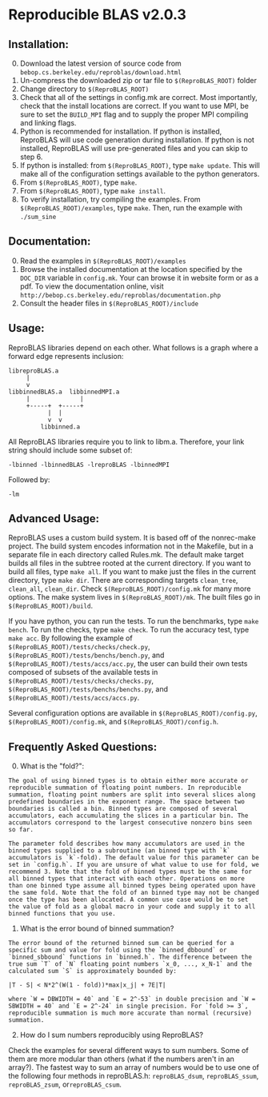 # Reproducible BLAS v2.0.3

## Installation:

  0. Download the latest version of source code from `bebop.cs.berkeley.edu/reproblas/download.html`
  1. Un-compress the downloaded zip or tar file to `$(ReproBLAS_ROOT)` folder
  2. Change directory to `$(ReproBLAS_ROOT)`
  3. Check that all of the settings in config.mk are correct. Most importantly, check that the install locations are correct. If you want to use MPI, be sure to set the `BUILD_MPI` flag and to supply the proper MPI compiling and linking flags.
  4. Python is recommended for installation. If python is installed, ReproBLAS will use code generation during installation. If python is not installed, ReproBLAS will use pre-generated files and you can skip to step 6.
  5. If python is installed: from `$(ReproBLAS_ROOT)`, type `make update`. This will make all of the configuration settings available to the python generators.
  6. From `$(ReproBLAS_ROOT)`, type `make`.
  7. From `$(ReproBLAS_ROOT)`, type `make install`.
  8. To verify installation, try compiling the examples. From `$(ReproBLAS_ROOT)/examples`, type `make`. Then, run the example with `./sum_sine`

## Documentation:

  0. Read the examples in `$(ReproBLAS_ROOT)/examples`
  1. Browse the installed documentation at the location specified by the `DOC_DIR` variable in `config.mk`. Your can browse it in website form or as a pdf. To view the documentation online, visit `http://bebop.cs.berkeley.edu/reproblas/documentation.php`
  2. Consult the header files in `$(ReproBLAS_ROOT)/include`

## Usage:

  ReproBLAS libraries depend on each other. What follows is a graph where a forward edge represents inclusion:

```
libreproBLAS.a
     |
     v
libbinnedBLAS.a  libbinnedMPI.a
     |              |
     +-----+  +-----+
           |  |
           v  v
         libbinned.a
```

  All ReproBLAS libraries require you to link to libm.a. Therefore, your link string should include some subset of:
```
-lbinned -lbinnedBLAS -lreproBLAS -lbinnedMPI
```
  Followed by:
```
-lm
```

## Advanced Usage:
  ReproBLAS uses a custom build system. It is based off of the nonrec-make project. The build system encodes information not in the Makefile, but in a separate file in each directory called Rules.mk. The default make target builds all files in the subtree rooted at the current directory. If you want to build all files, type `make all`. If you want to make just the files in the current directory, type `make dir`. There are corresponding targets `clean_tree`, `clean_all`, `clean_dir`. Check `$(ReproBLAS_ROOT)/config.mk` for many more options. The make system lives in `$(ReproBLAS_ROOT)/mk`. The built files go in `$(ReproBLAS_ROOT)/build`.

  If you have python, you can run the tests. To run the benchmarks, type `make bench`. To run the checks, type `make check`. To run the accuracy test, type `make acc`. By following the example of `$(ReproBLAS_ROOT)/tests/checks/check.py`, `$(ReproBLAS_ROOT)/tests/benchs/bench.py`, and `$(ReproBLAS_ROOT)/tests/accs/acc.py`, the user can build their own tests composed of subsets of the available tests in `$(ReproBLAS_ROOT)/tests/checks/checks.py`, `$(ReproBLAS_ROOT)/tests/benchs/benchs.py`, and `$(ReproBLAS_ROOT)/tests/accs/accs.py`.

  Several configuration options are available in `$(ReproBLAS_ROOT)/config.py`, `$(ReproBLAS_ROOT)/config.mk`, and `$(ReproBLAS_ROOT)/config.h`.

## Frequently Asked Questions:
  0. What is the "fold?":

    The goal of using binned types is to obtain either more accurate or reproducible summation of floating point numbers. In reproducible summation, floating point numbers are split into several slices along predefined boundaries in the exponent range. The space between two boundaries is called a bin. Binned types are composed of several accumulators, each accumulating the slices in a particular bin. The accumulators correspond to the largest consecutive nonzero bins seen so far.

    The parameter fold describes how many accumulators are used in the binned types supplied to a subroutine (an binned type with `k` accumulators is `k`-fold). The default value for this parameter can be set in `config.h`. If you are unsure of what value to use for fold, we recommend 3. Note that the fold of binned types must be the same for all binned types that interact with each other. Operations on more than one binned type assume all binned types being operated upon have the same fold. Note that the fold of an binned type may not be changed once the type has been allocated. A common use case would be to set the value of fold as a global macro in your code and supply it to all binned functions that you use.

  1. What is the error bound of binned summation?

    The error bound of the returned binned sum can be queried for a specific sum and value for fold using the `binned_dbbound` or `binned_sbbound` functions in `binned.h`. The difference between the true sum `T` of `N` floating point numbers `x_0, ..., x_N-1` and the calculated sum `S` is approximately bounded by:

```
|T - S| < N*2^(W(1 - fold))*max|x_j| + 7E|T|
```

    where `W = DBWIDTH = 40` and `E = 2^-53` in double precision and `W = SBWIDTH = 40` and `E = 2^-24` in single precision. For `fold >= 3`, reproducible summation is much more accurate than normal (recursive) summation.

  2. How do I sum numbers reproducibly using ReproBLAS?

  Check the examples for several different ways to sum numbers. Some of them are more modular than others (what if the numbers aren't in an array?). The fastest way to sum an array of numbers would be to use one of the following four methods in reproBLAS.h: `reproBLAS_dsum`, `reproBLAS_ssum`, `reproBLAS_zsum`, or`reproBLAS_csum`.
